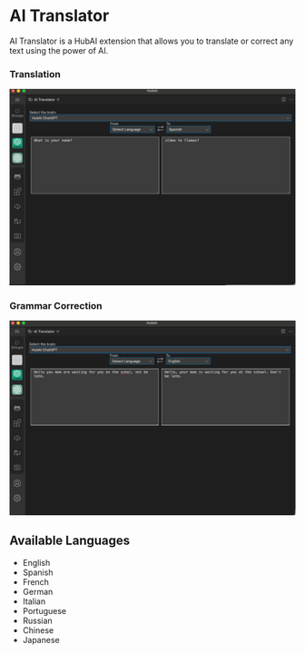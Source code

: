 # AI Translator

AI Translator is a HubAI extension that allows you to translate or correct any text using the power of AI.

### Translation

![Translation](https://raw.githubusercontent.com/gethubai/ai-translator/main/public/screenshot1.png)

### Grammar Correction
![Grammar Correction](https://raw.githubusercontent.com/gethubai/ai-translator/main/public/screenshot2.png)


## Available Languages

- English
- Spanish
- French
- German
- Italian
- Portuguese
- Russian
- Chinese
- Japanese